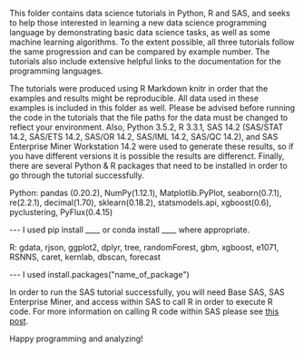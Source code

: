This folder contains data science tutorials in Python, R and SAS, and seeks to help those interested in learning a new data science programming language by demonstrating basic data science tasks, as well as some machine learning algorithms.  To the extent possible, all three tutorials follow the same progression and can be compared by example number.  The tutorials also include extensive helpful links to the documentation for the programming languages.  

The tutorials were produced using R Markdown knitr in order that the examples and results might be reproducible.  All data used in these examples is included in this folder as well.  Please be advised before running the code in the tutorials that the file paths for the data must be changed to reflect your environment.  Also, Python 3.5.2, R 3.3.1, SAS 14.2 (SAS/STAT 14.2, SAS/ETS 14.2, SAS/OR 14.2, SAS/IML 14.2, SAS/QC 14.2), and SAS Enterprise Miner Workstation 14.2 were used to generate these results, so if you have different versions it is possible the results are differenct.  Finally, there are several Python & R packages that need to be installed in order to go through the tutorial successfully.

Python: pandas (0.20.2), NumPy(1.12.1), Matplotlib.PyPlot, seaborn(0.7.1), re(2.2.1), decimal(1.70), sklearn(0.18.2), statsmodels.api, xgboost(0.6), pyclustering, PyFlux(0.4.15)

--- I used pip install ____ or conda install ____ where appropriate.

R: gdata, rjson, ggplot2, dplyr, tree, randomForest, gbm, xgboost, e1071, RSNNS, caret, kernlab, dbscan, forecast

--- I used install.packages("name_of_package")

In order to run the SAS tutorial successfully, you will need Base SAS, SAS Enterprise Miner, and access within SAS to call R in order to execute R code.  For more information on calling R code within SAS please see [this post](https://communities.sas.com/t5/General-SAS-Programming/Run-R-code-inside-SAS-easily/td-p/210116).

Happy programming and analyzing!
